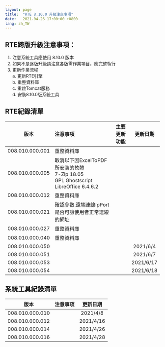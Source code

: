 ```yaml
---
layout: page
title:  "RTE 8.10.0 升級注意事項"
date:   2021-04-26 17:00:00 +0800
lang: zh_TW
---
```


## RTE跨版升級注意事項：

1. 注意系統工具應使用 8.10.0 版本
2. 如果不是逐版升級請注意各版需作業項目，應完整執行
3. 更新作業流程<br>
    a. 更新RTE引擎<br>
    b. 重整資料庫<br>
    c. 重啟Tomcat服務<br>
    d. 安裝8.10.0版系統工具<br>

## RTE紀錄清單

|版本|注意事項|主要更新功能|更新日期|
|:-:|:-|:-:|:-:|
|008.010.000.001|重整資料庫|||
|008.010.000.005|取消以下因ExcelToPDF所安裝的軟體<br>7-Zip 18.05<br>GPL Ghostscript<br>LibreOffice 6.4.6.2<br>|||
|008.010.000.012|重整資料庫|||
|008.010.000.021|確認參數.遠端連線IpPort是否可讓使用者正常連線的網址|||
|008.010.000.027|重整資料庫|||
|008.010.000.040|重整資料庫|||
|008.010.000.050|||2021/6/4|
|008.010.000.051|||2021/6/7|
|008.010.000.053|||2021/6/17|
|008.010.000.054|||2021/6/18|

## 系統工具紀錄清單

|版本|注意事項|更新日期|
|:-:|:-|:-:|
|008.010.000.010||2021/4/8|
|008.010.000.012||2021/4/16|
|008.010.000.014||2021/4/26|
|008.010.000.016||2021/4/28|